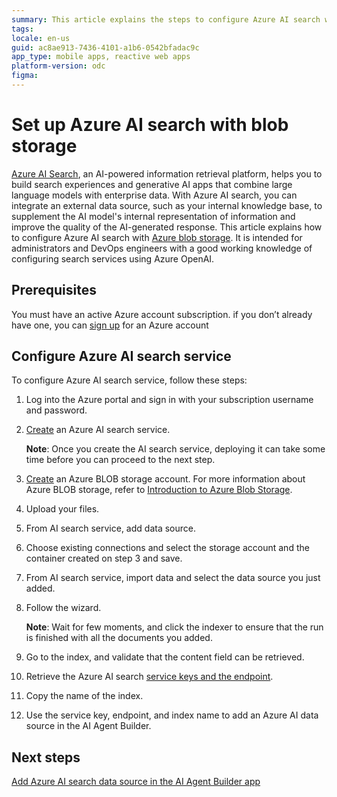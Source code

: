 ```yaml
---
summary: This article explains the steps to configure Azure AI search with Azure blob storage
tags:
locale: en-us
guid: ac8ae913-7436-4101-a1b6-0542bfadac9c
app_type: mobile apps, reactive web apps
platform-version: odc
figma:
---
```

# Set up Azure AI search with blob storage

[Azure AI Search](https://learn.microsoft.com/en-us/azure/search/search-what-is-azure-search), an AI-powered information retrieval platform, helps you to build search experiences and generative AI apps that combine large language models with enterprise data. With Azure AI search, you can integrate an external data source, such as your internal knowledge base, to supplement the AI model's internal representation of information and improve the quality of the AI-generated response. This article explains how to configure Azure AI search with [Azure blob storage](https://learn.microsoft.com/en-us/azure/storage/blobs/storage-blobs-introduction#create-a-storage-account). It is intended for administrators and DevOps engineers with a good working knowledge of configuring search services using Azure OpenAI.

## Prerequisites

You must have an active Azure account subscription. if you don’t already have one, you can [sign up](https://azure.microsoft.com/en-us/free/) for an Azure account 

## Configure Azure AI search service 

To configure Azure AI search service, follow these steps:

1. Log into the Azure portal and sign in with your subscription username and password.

1. [Create](https://learn.microsoft.com/en-us/azure/search/search-create-service-portal) an Azure AI search service.

    **Note**: Once you create the AI search service, deploying it can take some time before you can proceed to the next step.

1. [Create](https://learn.microsoft.com/en-us/azure/storage/common/storage-account-create?tabs=azure-portal) an Azure BLOB storage account. 
For more information about Azure BLOB storage, refer to [Introduction to Azure Blob Storage](https://learn.microsoft.com/en-us/azure/storage/blobs/storage-blobs-introduction#create-a-storage-account).

1. Upload your files.

1. From AI search service, add data source. 

1. Choose existing connections and select the storage account and the container created on step 3 and save.

1. From AI search service, import data and select the data source you just added.

1. Follow the wizard. 

    **Note**: Wait for few moments, and click the indexer to ensure that the run is finished with all the documents you added.

1. Go to the index, and validate that the content field can be retrieved.

1. Retrieve the Azure AI search [service keys and the endpoint](https://learn.microsoft.com/en-us/azure/search/search-get-started-rest#copy-a-key-and-url).

1. Copy the name of the index.

1. Use the service key, endpoint, and index name to add an Azure AI data source in the AI Agent Builder.

## Next steps

[Add Azure AI search data source in the AI Agent Builder app](add-azure-data-source-to-aibuilder.md)
